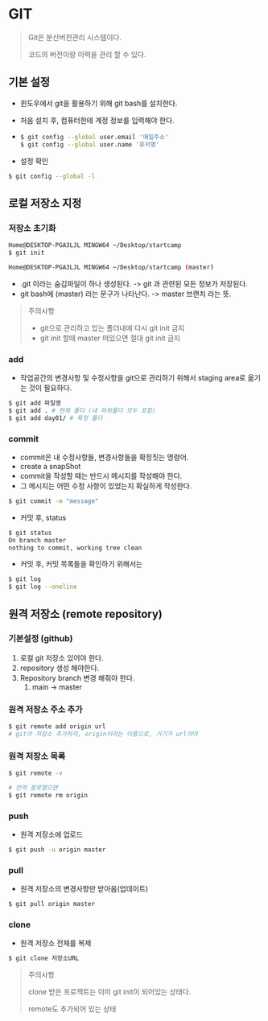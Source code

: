 # GIT

> Git은 분산버전관리 시스템이다.
>
> 코드의 버전이랑 이력을 관리 할 수 있다.



## 기본 설정

- 윈도우에서 git을 활용하기 위해 git bash를 설치한다.

- 처음 설치 후, 컴퓨터한테 계정 정보를 입력해야 한다.

- ```bash
  $ git config --global user.email '메일주소'
  $ git config --global user.name '유저명'
  ```



- 설정 확인

```bash
$ git config --global -l
```



## 로컬 저장소 지정

### 저장소 초기화

```bash
Home@DESKTOP-PGA3LJL MINGW64 ~/Desktop/startcamp
$ git init

Home@DESKTOP-PGA3LJL MINGW64 ~/Desktop/startcamp (master)
```

- .git 이라는 숨김파일이 하나 생성된다. -> git 과 관련된 모든 정보가 저장된다.
- git bash에 (master) 라는 문구가 나타난다. -> master 브랜치 라는 뜻.

> 주의사항
>
> - git으로 관리하고 있는 폴더내에 다시 git init 금지
> - git init 할때 master 떠있으면 절대 git init 금지



### add

- 작업공간의 변경사항 및 수정사항을 git으로 관리하기 위해서 staging area로 옮기는 것이 필요하다.

```bash
$ git add 파일명
$ git add . # 현재 폴더 (내 하위폴더 모두 포함)
$ git add day01/ # 특정 폴더
```



### commit

- commit은 내 수정사항들, 변경사항들을 확정짓는 명령어.
- create a snapShot
- commit을 작성할 때는 반드시 메시지를 작성해야 한다.
- 그 메시지는 어떤 수정 사항이 있었는지 확실하게 작성한다.

```bash
$ git commit -m "message"
```

- 커밋 후, status

```bash
$ git status
On branch master
nothing to commit, working tree clean
```

- 커밋 후, 커밋 목록들을 확인하기 위해서는

```bash
$ git log
$ git log --oneline
```



## 원격 저장소 (remote repository)

### 기본설정 (github)

1. 로컬 git 저장소 있어야 한다.
2. repository 생성 해야한다.
3. Repository branch 변경 해줘야 한다.
   1. main -> master



### 원격 저장소 주소 추가

```bash
$ git remote add origin url
# git아 저장소 추가하자, origin이라는 이름으로, 거기가 url이야
```



### 원격 저장소 목록

```bash
$ git remote -v

# 만약 잘못했으면
$ git remote rm origin
```



### push

- 원격 저장소에 업로드

```bash
$ git push -u origin master
```



### pull

- 원격 저장소의 변경사항만 받아옴(업데이트)

```bash
$ git pull origin master
```



### clone

- 원격 저장소 전체를 복제

```bash
$ git clone 저장소URL
```

> 주의사항
>
> clone 받은 프로젝트는 이미 git init이 되어있는 상태다.
>
> remote도 추가되어 있는 상태





